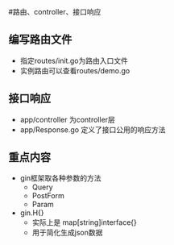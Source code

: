 #路由、controller、接口响应

## 编写路由文件
- 指定routes/init.go为路由入口文件
- 实例路由可以查看routes/demo.go

## 接口响应
- app/controller 为controller层
- app/Response.go 定义了接口公用的响应方法

## 重点内容
- gin框架取各种参数的方法
  - Query
  - PostForm
  - Param
- gin.H{}
  - 实际上是 map[string]interface{}
  - 用于简化生成json数据
